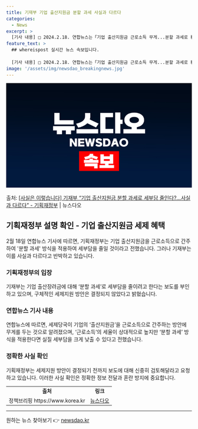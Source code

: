 ```yaml
---
title: 기재부 기업 출산지원금 분할 과세 사실과 다르다
categories:
  - News
excerpt: >
  [기사 내용] □ 2024.2.18. 연합뉴스는「기업 출산지원금 근로소득 무게...분할 과세로 稅부담 줄일 …
feature_text: >
  ## whereispost 실시간 뉴스 속보입니다.

  [기사 내용] □ 2024.2.18. 연합뉴스는「기업 출산지원금 근로소득 무게...분할 과세로 稅부담 줄일 …
image: '/assets/img/newsdao_breakingnews.jpg'
---
```


![뉴스다오 속보](/assets/img/newsdao_breakingnews.jpg)

<p>출처: <a href="https://newsdao.kr/3182" rel="dofollow">[사실은 이렇습니다] 기재부 “기업 출산지원금 분할 과세로 세부담 줄인다?…사실과 다르다” - 기획재정부</a> | 뉴스다오</p>

<h2 data-ke-size="size26">기획재정부 설명 확인 - 기업 출산지원금 세제 혜택</h2>
<p data-ke-size="size16">2월 18일 연합뉴스 기사에 따르면, 기획재정부는 기업 출산지원금을 근로소득으로 간주하여 '분할 과세' 방식을 적용하여 세부담을 줄일 것이라고 전했습니다. 그러나 기재부는 이를 사실과 다르다고 반박하고 있습니다.</p>

<h3>기획재정부의 입장</h3>
<p data-ke-size="size16">기재부는 기업 출산장려금에 대해 ‘분할 과세’로 세부담을 줄이려고 한다는 보도를 부인하고 있으며, 구체적인 세제지원 방안은 결정되지 않았다고 밝혔습니다.</p>

<h3>연합뉴스 기사 내용</h3>
<p data-ke-size="size16">연합뉴스에 따르면, 세제당국이 기업의 ‘출산지원금’을 근로소득으로 간주하는 방안에 무게를 두는 것으로 알려졌으며, ‘근로소득’의 세율이 상대적으로 높지만 ‘분할 과세’ 방식을 적용한다면 실질 세부담을 크게 낮출 수 있다고 전했습니다.</p>

<h3>정확한 사실 확인</h3>
<p data-ke-size="size16">기획재정부는 세제지원 방안이 결정되기 전까지 보도에 대해 신중히 검토해달라고 요청하고 있습니다. 이러한 사실 확인은 정확한 정보 전달과 혼란 방지에 중요합니다.</p>

<table>
	<tr>
		<td style="text-align: center; height: 17px;"><b>출처</b></td>
		<td style="text-align: center; height: 17px;"><b>링크</b></td>
	</tr>
	<tr>
		<td style="text-align: center; height: 17px;">정책브리핑 https://www.korea.kr</td>
		<td style="text-align: center; height: 17px;"><a href="https://newsdao.kr/3182">뉴스다오</a></td>
	</tr>
</table>

<hr> 

원하는 뉴스 찾아보기 👉 <a href="https://newsdao.kr" rel="dofollow">newsdao.kr</a>



